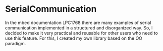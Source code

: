 # SerialCommunication
In the mbed documentation LPC1768 there are many examples of serial communication implemented in a structured and disorganized way. So, I decided to make it very practical and reusable for other users who need to use this feature. For this, I created my own library based on the OO paradigm.
